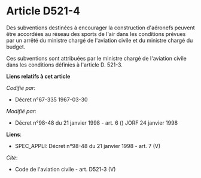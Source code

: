 # Article D521-4

Des subventions destinées à encourager la construction d'aéronefs peuvent être accordées au réseau des sports de l'air dans
les conditions prévues par un arrêté du ministre chargé de l'aviation civile et du ministre chargé du budget. 

Ces subventions sont attribuées par le ministre chargé de l'aviation civile dans les conditions définies à l'article D.
521-3.

**Liens relatifs à cet article**

_Codifié par_:

  - Décret n°67-335 1967-03-30

_Modifié par_:

  - Décret n°98-48 du 21 janvier 1998 - art. 6 () JORF 24 janvier 1998

**Liens**:

  - SPEC_APPLI: Décret n°98-48 du 21 janvier 1998 - art. 7 (V)

_Cite_:

  - Code de l'aviation civile - art. D521-3 (V)
